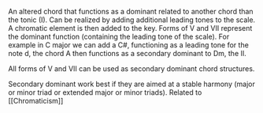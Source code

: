 An altered chord that functions as a dominant related to another chord than the tonic (I).
Can be realized by adding additional leading tones to the scale. A chromatic element is then added to the key. Forms of V and VII represent the dominant function (containing the leading tone of the scale).
For example in C major we can add a C#, functioning as a leading tone for the note d, the chord  A then functions as a secondary dominant to Dm, the II.

All forms of V and VII can be used as secondary dominant chord structures.

Secondary dominant work best if they are aimed at a stable harmony (major or minor triad or extended major or minor triads).
Related to [[Chromaticism]]
